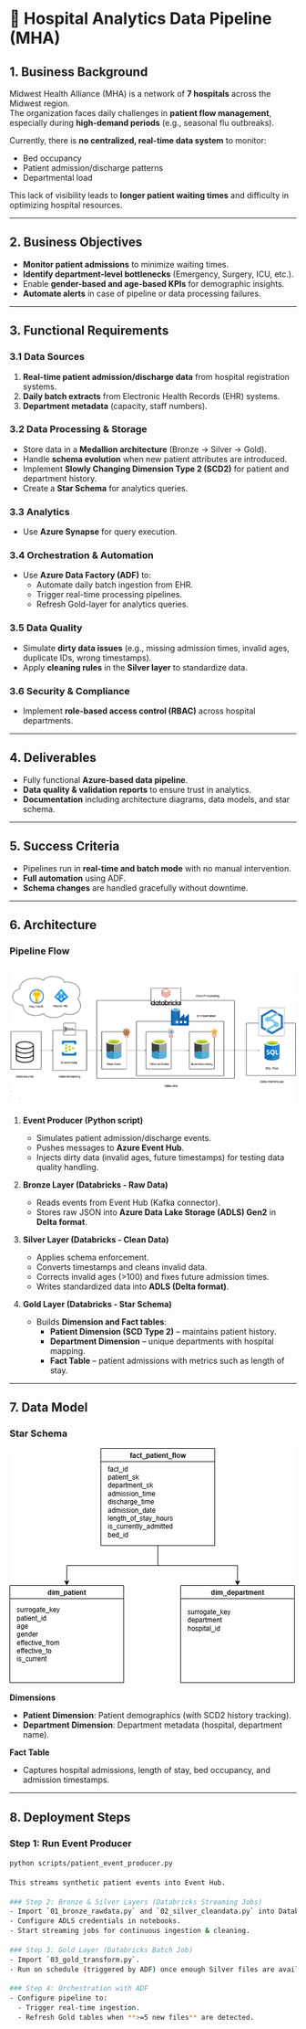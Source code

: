 # 🏥 Hospital Analytics Data Pipeline (MHA)

## 1. Business Background  
Midwest Health Alliance (MHA) is a network of **7 hospitals** across the Midwest region.  
The organization faces daily challenges in **patient flow management**, especially during **high-demand periods** (e.g., seasonal flu outbreaks).  

Currently, there is **no centralized, real-time data system** to monitor:  
- Bed occupancy  
- Patient admission/discharge patterns  
- Departmental load  

This lack of visibility leads to **longer patient waiting times** and difficulty in optimizing hospital resources.

---

## 2. Business Objectives  
- **Monitor patient admissions** to minimize waiting times.  
- **Identify department-level bottlenecks** (Emergency, Surgery, ICU, etc.).  
- Enable **gender-based and age-based KPIs** for demographic insights.  
- **Automate alerts** in case of pipeline or data processing failures.  

---

## 3. Functional Requirements  

### 3.1 Data Sources  
1. **Real-time patient admission/discharge data** from hospital registration systems.  
2. **Daily batch extracts** from Electronic Health Records (EHR) systems.  
3. **Department metadata** (capacity, staff numbers).  

### 3.2 Data Processing & Storage  
- Store data in a **Medallion architecture** (Bronze → Silver → Gold).  
- Handle **schema evolution** when new patient attributes are introduced.  
- Implement **Slowly Changing Dimension Type 2 (SCD2)** for patient and department history.  
- Create a **Star Schema** for analytics queries.  

### 3.3 Analytics  
- Use **Azure Synapse** for query execution.  

### 3.4 Orchestration & Automation  
- Use **Azure Data Factory (ADF)** to:  
  - Automate daily batch ingestion from EHR.  
  - Trigger real-time processing pipelines.  
  - Refresh Gold-layer for analytics queries.  

### 3.5 Data Quality  
- Simulate **dirty data issues** (e.g., missing admission times, invalid ages, duplicate IDs, wrong timestamps).  
- Apply **cleaning rules** in the **Silver layer** to standardize data.  

### 3.6 Security & Compliance  
- Implement **role-based access control (RBAC)** across hospital departments.  

---

## 4. Deliverables  
- Fully functional **Azure-based data pipeline**.  
- **Data quality & validation reports** to ensure trust in analytics.  
- **Documentation** including architecture diagrams, data models, and star schema.  

---

## 5. Success Criteria  
- Pipelines run in **real-time and batch mode** with no manual intervention.  
- **Full automation** using ADF.  
- **Schema changes** are handled gracefully without downtime.  

---

## 6. Architecture  

### Pipeline Flow  
![Pipeline Architecture](./assets/arch_diag.jpg)

1. **Event Producer (Python script)**  
   - Simulates patient admission/discharge events.  
   - Pushes messages to **Azure Event Hub**.  
   - Injects dirty data (invalid ages, future timestamps) for testing data quality handling.  

2. **Bronze Layer (Databricks - Raw Data)**  
   - Reads events from Event Hub (Kafka connector).  
   - Stores raw JSON into **Azure Data Lake Storage (ADLS) Gen2** in **Delta format**.  

3. **Silver Layer (Databricks - Clean Data)**  
   - Applies schema enforcement.  
   - Converts timestamps and cleans invalid data.  
   - Corrects invalid ages (>100) and fixes future admission times.  
   - Writes standardized data into **ADLS (Delta format)**.  

4. **Gold Layer (Databricks - Star Schema)**  
   - Builds **Dimension and Fact tables**:  
     - **Patient Dimension (SCD Type 2)** – maintains patient history.  
     - **Department Dimension** – unique departments with hospital mapping.  
     - **Fact Table** – patient admissions with metrics such as length of stay.  

---

## 7. Data Model  

### Star Schema  
![Star Schema](./assets/healthcare-starschema.jpg)

**Dimensions**  
- **Patient Dimension**: Patient demographics (with SCD2 history tracking).  
- **Department Dimension**: Department metadata (hospital, department name).  

**Fact Table**  
- Captures hospital admissions, length of stay, bed occupancy, and admission timestamps.  

---

## 8. Deployment Steps  

### Step 1: Run Event Producer  
```bash
python scripts/patient_event_producer.py

This streams synthetic patient events into Event Hub.

### Step 2: Bronze & Silver Layers (Databricks Streaming Jobs)
- Import `01_bronze_rawdata.py` and `02_silver_cleandata.py` into Databricks.  
- Configure ADLS credentials in notebooks.  
- Start streaming jobs for continuous ingestion & cleaning.  

### Step 3: Gold Layer (Databricks Batch Job)
- Import `03_gold_transform.py`.  
- Run on schedule (triggered by ADF) once enough Silver files are available.  

### Step 4: Orchestration with ADF
- Configure pipeline to:  
  - Trigger real-time ingestion.  
  - Refresh Gold tables when **>=5 new files** are detected.  
